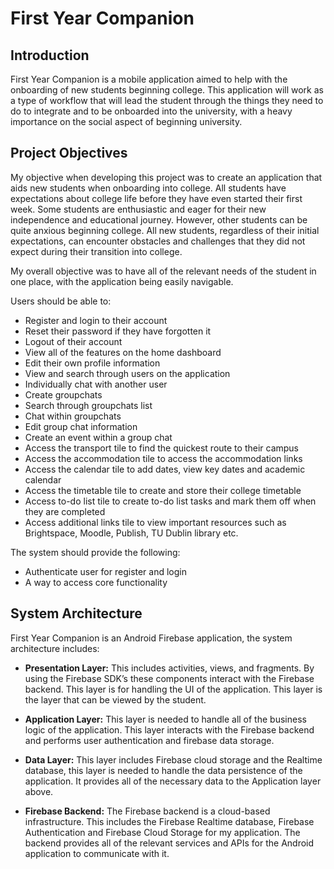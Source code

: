 # **First Year Companion**

## **Introduction**
First Year Companion is a mobile application aimed to help with the onboarding of new students beginning college. This application will work as a type of workflow 
that will lead the student through the things they need to do to integrate and to be onboarded into the university, with a heavy importance on the social aspect of beginning university. 

## **Project Objectives**
My objective when developing this project was to create an application that aids new students when onboarding into college.
All students have expectations about college life before they have even started their first week. Some students are enthusiastic and eager for their new 
independence and educational journey. However, other students can be quite anxious beginning college. All new students, regardless of their initial expectations, 
can encounter obstacles and challenges that they did not expect during their transition into college. 

My overall objective was to have all of the relevant needs of the student in one place, with the application being easily navigable.  

Users should be able to:

-	Register and login to their account
-	Reset their password if they have forgotten it
-	Logout of their account
-	View all of the features on the home dashboard
-	Edit their own profile information
-	View and search through users on the application
-	Individually chat with another user
-	Create groupchats
-	Search through groupchats list
-	Chat within groupchats
-	Edit group chat information
-	Create an event within a group chat
-	Access the transport tile to find the quickest route to their campus
-	Access the accommodation tile to access the accommodation links
-	Access the calendar tile to add dates, view key dates and academic calendar
-	Access the timetable tile to create and store their college timetable
-	Access to-do list tile to create to-do list tasks and mark them off when they are completed
-	Access additional links tile to view important resources such as Brightspace, Moodle, Publish, TU Dublin library etc.

The system should provide the following:

-	Authenticate user for register and login
-	A way to access core functionality

## **System Architecture**
First Year Companion is an Android Firebase application, the system architecture includes:
-	**Presentation Layer:**
This includes activities, views, and fragments. By using the Firebase SDK’s these components interact with the Firebase backend. This layer is for handling the UI of the application. This layer is the layer that can be viewed by the student.

-	**Application Layer:** 
This layer is needed to handle all of the business logic of the application. This layer interacts with the Firebase backend and performs user authentication and firebase data storage.

-	**Data Layer:**
This layer includes Firebase cloud storage and the Realtime database, this layer is needed to handle the data persistence of the application. It provides all of the necessary data to the Application layer above.

-	**Firebase Backend:**
The Firebase backend is a cloud-based infrastructure. This includes the Firebase Realtime database, Firebase Authentication and Firebase Cloud Storage for my application. The backend provides all of the relevant services and APIs for the Android application to communicate with it.

